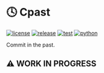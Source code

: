 # 🕓 Cpast

[![license](https://img.shields.io/github/license/skuzow/cpast.svg)](https://github.com/skuzow/cpast/blob/master/LICENSE)
[![release](https://github.com/skuzow/cpast/actions/workflows/release.yml/badge.svg?branch=master)](https://github.com/skuzow/cpast/actions/workflows/release.yml)
[![test](https://github.com/skuzow/cpast/actions/workflows/test.yml/badge.svg?branch=master)](https://github.com/skuzow/cpast/actions/workflows/test.yml)
[![python](https://img.shields.io/badge/python->=%203.7%20-blue)](https://www.python.org/downloads)

Commit in the past.

## ⚠️ WORK IN PROGRESS
